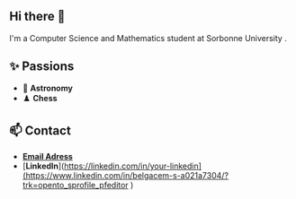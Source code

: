 ## Hi there 👋 
I'm a Computer Science and Mathematics student at Sorbonne University . 

## ✨ Passions
- 🔭 **Astronomy**
- ♟️ **Chess**

## 📫 Contact
- [**Email Adress**](mailto:Belgacem.Smaali@etu.sorbonne-universite.fr)
- [**LinkedIn**](https://linkedin.com/in/your-linkedin](https://www.linkedin.com/in/belgacem-s-a021a7304/?trk=opento_sprofile_pfeditor )
